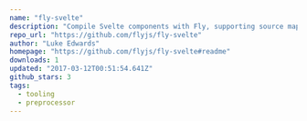 ```yaml
---
name: "fly-svelte"
description: "Compile Svelte components with Fly, supporting source maps and chaining."
repo_url: "https://github.com/flyjs/fly-svelte"
author: "Luke Edwards"
homepage: "https://github.com/flyjs/fly-svelte#readme"
downloads: 1
updated: "2017-03-12T00:51:54.641Z"
github_stars: 3
tags: 
  - tooling
  - preprocessor
---
```

